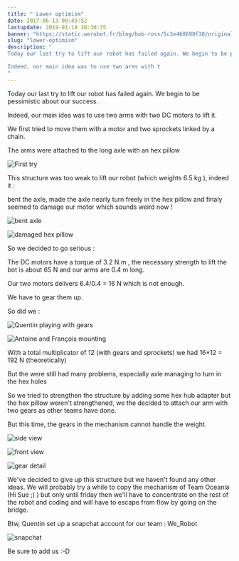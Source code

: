 ```yaml
---
title: " Lower optimism"
date: 2017-06-13 09:45:52
lastupdate: 2019-01-19 10:30:35
banner: "https://static.werobot.fr/blog/bob-ross/5c3e468698f38/original.jpg"
slug: "lower-optimism"
description: " 
Today our last try to lift our robot has failed again. We begin to be pessimistic about our success.

Indeed, our main idea was to use two arms with t
"
---
```

Today our last try to lift our robot has failed again. We begin to be pessimistic about our success.

Indeed, our main idea was to use two arms with two DC motors to lift it.

We first tried to move them with a motor and two sprockets linked by a chain.

The arms were attached to the long axle with an hex pillow

![First try](https://static.werobot.fr/blog/bob-ross/5c3e468698f38/50.jpg "First try")

This structure was too weak to lift our robot (which weights 6.5 kg ), indeed it : 

bent the axle, made the axle nearly turn freely in the hex pillow and finaly seemed to damage our motor which sounds weird now !

![bent axle](https://static.werobot.fr/blog/bob-ross/5c3e4687632d3/50.jpg "bent axle")

![damaged hex pillow](https://static.werobot.fr/blog/bob-ross/5c3e4687e60a7/50.jpg "damaged hex pillow")

So we decided to go serious :

The DC motors have a torque of 3.2 N.m , the necessary strength to lift the bot is about 65 N and our arms are 0.4 m long.

Our two motors delivers 6.4/0.4 = 16 N which is not enough.

We have to gear them up.

So did we :

![Quentin playing with gears](https://static.werobot.fr/blog/bob-ross/5c3e46885f164/50.jpg "Quentin playing with gears")

![Antoine and François mounting](https://static.werobot.fr/blog/bob-ross/5c3e4688ca3be/50.jpg "Antoine and François mounting")

With a total multiplicator of 12 (with gears and sprockets) we had 16*12 = 192 N  (theoretically)  

But the were still had many problems, especially axle managing to turn in the hex holes  

So we tried to strengthen the structure by adding some hex hub adapter but the hex pillow weren't strengthened, we the decided to attach our arm with two gears as other teams have done.

But this time, the gears in the mechanism cannot handle the weight.

![side view](https://static.werobot.fr/blog/bob-ross/5c3e46895998b/50.jpg "side view")

![front view](https://static.werobot.fr/blog/bob-ross/5c3e4689cabfb/50.jpg "front view")

![gear detail](https://static.werobot.fr/blog/bob-ross/5c3e468a4b79e/50.jpg "gear detail")

We've decided to give up this structure but we haven't found any other ideas. We will probably try a while to copy the mechanism of Team Oceania (Hi Sue ;) ) but only until friday then we'll have to concentrate on the rest of the robot and coding and will have to escape from flow by going on the bridge.

Btw, Quentin set up a snapchat account for our team : We_Robot

![snapchat](https://static.werobot.fr/blog/bob-ross/5c3e468abc04a/50.jpg)

Be sure to add us :-D
    